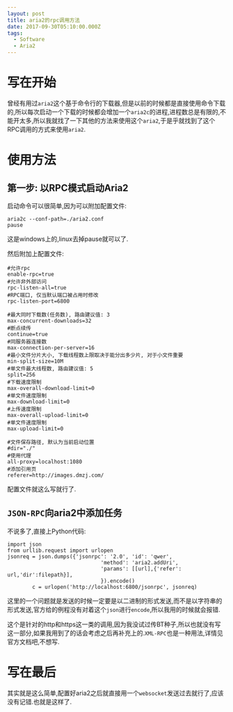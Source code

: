 ```yaml
---
layout: post
title: aria2的rpc调用方法
date: 2017-09-30T05:10:00.000Z
tags:
  - Software
  - Aria2
---
```


# 写在开始

曾经有用过`aria2`这个基于命令行的下载器,但是以前的时候都是直接使用命令下载的,所以每次启动一个下载的时候都会增加一个`aria2c`的进程,进程数总是有限的,不能开太多,所以我就找了一下其他的方法来使用这个`aria2`,于是乎就找到了这个RPC调用的方式来使用`aria2`.

# 使用方法

## 第一步: 以RPC模式启动Aria2

启动命令可以很简单,因为可以附加配置文件:

```
aria2c --conf-path=./aria2.conf
pause
```

这是windows上的,linux去掉pause就可以了.

然后附加上配置文件:

```
#允许rpc
enable-rpc=true
#允许非外部访问
rpc-listen-all=true
#RPC端口, 仅当默认端口被占用时修改
rpc-listen-port=6800

#最大同时下载数(任务数), 路由建议值: 3
max-concurrent-downloads=32
#断点续传
continue=true
#同服务器连接数
max-connection-per-server=16
#最小文件分片大小, 下载线程数上限取决于能分出多少片, 对于小文件重要
min-split-size=10M
#单文件最大线程数, 路由建议值: 5
split=256
#下载速度限制
max-overall-download-limit=0
#单文件速度限制
max-download-limit=0
#上传速度限制
max-overall-upload-limit=0
#单文件速度限制
max-upload-limit=0

#文件保存路径, 默认为当前启动位置
#dir="./"
#使用代理
all-proxy=localhost:1080
#添加引用页
referer=http://images.dmzj.com/
```

配置文件就这么写就行了.

## `JSON-RPC`向aria2中添加任务

不说多了,直接上Python代码:

```
import json
from urllib.request import urlopen
jsonreq = json.dumps({'jsonrpc': '2.0', 'id': 'qwer',
                              'method': 'aria2.addUri',
                              'params': [[url],{'refer': url,'dir':filepath}],
                              }).encode()
        c = urlopen('http://localhost:6800/jsonrpc', jsonreq)
```

这里的一个问题就是发送的时候一定要是以二进制的形式发送,而不是以字符串的形式发送,官方给的例程没有对着这个`json`进行`encode`,所以我用的时候就会报错.

这个是针对的http和https这一类的调用,因为我没试过传BT种子,所以也就没有写这一部分,如果我用到了的话会考虑之后再补充上的.`XML-RPC`也是一种用法,详情见官方文档吧,不想写.

# 写在最后

其实就是这么简单,配置好aria2之后就直接用一个`websocket`发送过去就行了,应该没有记错.也就是这样了.
